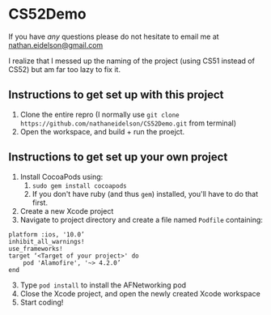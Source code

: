 # CS52Demo

If you have *any* questions please do not hesitate to email me at nathan.eidelson@gmail.com

I realize that I messed up the naming of the project (using CS51 instead of CS52) but am far too lazy to fix it.

## Instructions to get set up with this project

1. Clone the entire repro (I normally use `git clone https://github.com/nathaneidelson/CS52Demo.git` from terminal) 
2. Open the workspace, and build + run the proejct.

## Instructions to get set up your own project

1. Install CocoaPods using: 
    1. `sudo gem install cocoapods`
    2. If you don't have ruby (and thus `gem`) installed, you'll have to do that first.
2. Create a new Xcode project
2. Navigate to project directory and create a file named `Podfile` containing: 

```
platform :ios, '10.0’ 
inhibit_all_warnings! 
use_frameworks! 
target ‘<Target of your project>' do 
    pod 'Alamofire', '~> 4.2.0’ 
end 
```

3. Type `pod install` to install the AFNetworking pod 
4. Close the Xcode project, and open the newly created Xcode workspace
5. Start coding!
